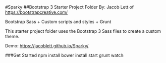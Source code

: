 #Sparky
##Bootstrap 3 Starter Project Folder
By: Jacob Lett of https://bootstrapcreative.com/

Bootstrap Sass + Custom scripts and styles + Grunt 

This starter project folder uses the Bootstrap 3 Sass files to create a custom theme. 

Demo: https://jacoblett.github.io/Sparky/

###Get Started
npm install
bower install
start grunt watch
